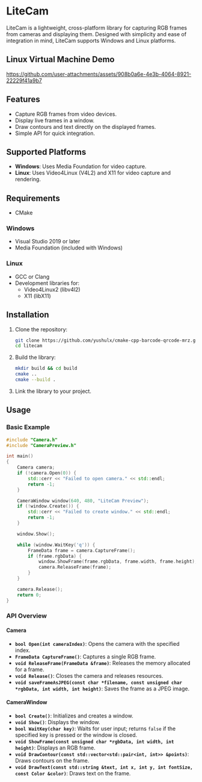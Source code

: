 # LiteCam

LiteCam is a lightweight, cross-platform library for capturing RGB frames from cameras and displaying them. Designed with simplicity and ease of integration in mind, LiteCam supports Windows and Linux platforms.

## Linux Virtual Machine Demo
https://github.com/user-attachments/assets/908b0a6e-4e3b-4064-8921-22229f41a9b7


## Features

- Capture RGB frames from video devices.
- Display live frames in a window.
- Draw contours and text directly on the displayed frames.
- Simple API for quick integration.

## Supported Platforms

- **Windows**: Uses Media Foundation for video capture.
- **Linux**: Uses Video4Linux (V4L2) and X11 for video capture and rendering.

## Requirements

- CMake

### Windows
- Visual Studio 2019 or later
- Media Foundation (included with Windows)

### Linux
- GCC or Clang
- Development libraries for:
  - Video4Linux2 (libv4l2)
  - X11 (libX11)

## Installation

1. Clone the repository:
    ```bash
    git clone https://github.com/yushulx/cmake-cpp-barcode-qrcode-mrz.git
    cd litecam
    ```

2. Build the library:

    ```bash
    mkdir build && cd build
    cmake ..
    cmake --build .
    ```

3. Link the library to your project.

## Usage

### Basic Example

```cpp
#include "Camera.h"
#include "CameraPreview.h"

int main()
{
    Camera camera;
    if (!camera.Open(0)) {
        std::cerr << "Failed to open camera." << std::endl;
        return -1;
    }

    CameraWindow window(640, 480, "LiteCam Preview");
    if (!window.Create()) {
        std::cerr << "Failed to create window." << std::endl;
        return -1;
    }

    window.Show();

    while (window.WaitKey('q')) {
        FrameData frame = camera.CaptureFrame();
        if (frame.rgbData) {
            window.ShowFrame(frame.rgbData, frame.width, frame.height);
            camera.ReleaseFrame(frame);
        }
    }

    camera.Release();
    return 0;
}
```

### API Overview

#### Camera

- **`bool Open(int cameraIndex)`**: Opens the camera with the specified index.
- **`FrameData CaptureFrame()`**: Captures a single RGB frame.
- **`void ReleaseFrame(FrameData &frame)`**: Releases the memory allocated for a frame.
- **`void Release()`**: Closes the camera and releases resources.
- **`void saveFrameAsJPEG(const char *filename, const unsigned char *rgbData, int width, int height)`**: Saves the frame as a JPEG image.

#### CameraWindow

- **`bool Create()`**: Initializes and creates a window.
- **`void Show()`**: Displays the window.
- **`bool WaitKey(char key)`**: Waits for user input; returns `false` if the specified key is pressed or the window is closed.
- **`void ShowFrame(const unsigned char *rgbData, int width, int height)`**: Displays an RGB frame.
- **`void DrawContour(const std::vector<std::pair<int, int>> &points)`**: Draws contours on the frame.
- **`void DrawText(const std::string &text, int x, int y, int fontSize, const Color &color)`**: Draws text on the frame.


